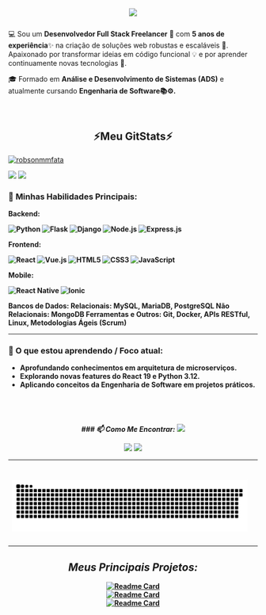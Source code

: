 <h1 align="center">
<img src="https://readme-typing-svg.herokuapp.com/?font=Righteous&size=35&center=true&vCenter=true&width=500&height=70&duration=4000&lines=olá!+👋;+me+chamo+robson+alex!👋;" />

</h1>
💻 Sou um <b>Desenvolvedor Full Stack Freelancer</b> 💼 com <b>5 anos de experiência</b>✨ na criação de soluções web robustas e escaláveis 🚀. Apaixonado por transformar ideias em código funcional 💡 e por aprender continuamente novas tecnologias 🌱.</h1>

🎓 Formado em <b>Análise e Desenvolvimento de Sistemas (ADS)</b> e atualmente cursando <b>Engenharia de Software📚⚙️.</b> </br>
</br></br>
<h2 align="center" >⚡<b>Meu GitStats⚡</b></h2>
<p align="left"> <a href="https://github.com/ryo-ma/github-profile-trophy"><img src="https://github-profile-trophy.vercel.app/?username=robsonmmfata" alt="robsonmmfata" /></a> </p>
</div>
</h2>  
</p>
<div>
  <img height="220em" src="https://github-readme-stats.vercel.app/api?username=robsonmmfata&show_icons=true&theme=dracula&include_all_commits=true&count_private=true"/>
  <img height="220em" src="https://github-readme-stats.vercel.app/api/top-langs/?username=robsonmmfata&layout=compact&langs_count=7&theme=dracula"/>
</div></p>

### 🚀 <b>Minhas Habilidades Principais:</b>

<b>Backend:
<p align="left">
  <img src="https://img.shields.io/badge/Python-3776AB?style=for-the-badge&logo=python&logoColor=white" alt="Python"/>
  <img src="https://img.shields.io/badge/Flask-000000?style=for-the-badge&logo=flask&logoColor=white" alt="Flask"/>
  <img src="https://img.shields.io/badge/Django-092E20?style=for-the-badge&logo=django&logoColor=white" alt="Django"/>
  <img src="https://img.shields.io/badge/Node.js-339933?style=for-the-badge&logo=nodedotjs&logoColor=white" alt="Node.js"/>
  <img src="https://img.shields.io/badge/Express.js-000000?style=for-the-badge&logo=express&logoColor=white" alt="Express.js"/>
</p>

<b>Frontend:</b>
<p align="left">
  <img src="https://img.shields.io/badge/React-20232A?style=for-the-badge&logo=react&logoColor=61DAFB" alt="React"/>
  <img src="https://img.shields.io/badge/Vue.js-35495E?style=for-the-badge&logo=vuedotjs&logoColor=4FC08D" alt="Vue.js"/>
  <img src="https://img.shields.io/badge/HTML5-E34F26?style=for-the-badge&logo=html5&logoColor=white" alt="HTML5"/>
  <img src="https://img.shields.io/badge/CSS3-1572B6?style=for-the-badge&logo=css3&logoColor=white" alt="CSS3"/>
  <img src="https://img.shields.io/badge/JavaScript-F7DF1E?style=for-the-badge&logo=javascript&logoColor=black" alt="JavaScript"/>
</p>

<b>Mobile:</b>
<p align="left">
  <img src="https://img.shields.io/badge/React_Native-20232A?style=for-the-badge&logo=react&logoColor=61DAFB" alt="React Native"/>
  <img src="https://img.shields.io/badge/Ionic-3880FF?style=for-the-badge&logo=ionic&logoColor=white" alt="Ionic"/>
</p>

<b>Bancos de Dados:</b>
    <b>Relacionais:</b> MySQL, MariaDB, PostgreSQL
    <b>Não Relacionais:</b> MongoDB
<b>Ferramentas e Outros:</b> Git, Docker, APIs RESTful, Linux, Metodologias Ágeis (Scrum)

---

### 🌱 O que estou aprendendo / Foco atual:

* Aprofundando conhecimentos em arquitetura de microserviços.
* Explorando novas features do React 19 e Python 3.12.
* Aplicando conceitos da <b>Engenharia de Software em projetos práticos.  
</div>


</br>  
 
 # 

<div align="center"> <b><i> ### 📫 Como Me Encontrar:</b>
</i>
 <a href="https://wa.me/5519971556747" target="_blank"><img src="https://img.shields.io/badge/WhatsApp-25D366?style=for-the-badge&logo=whatsapp&logoColor=white" target="_blank"></a>
</p>
  <a href = "mailto:robsonmmfata@gmail.com"><img src="https://img.shields.io/badge/-Gmail-%23333?style=for-the-badge&logo=gmail&logoColor=white" target="_blank"></a>
  <a href="[[https://www.linkedin.com/in/rafaella-ballerini-45875016a](https://www.linkedin.com/in/robson-gomes-3baa6423a/)](https://www.linkedin.com/in/robson-gomes-3baa6423a/)" target="_blank"><img src="https://img.shields.io/badge/-LinkedIn-%230077B5?style=for-the-badge&logo=linkedin&logoColor=white" target="_blank"></a> 
    <div align="right">
    <table>
        <tr>
            <td> <h1 align="left">
<picture>
  <source media="(prefers-color-scheme: dark)" srcset="https://raw.githubusercontent.com/robsonmmfata/robsonmmfata/output/github-contribution-grid-snake-dark.svg">
  <source media="(prefers-color-scheme: light)" srcset="https://raw.githubusercontent.com/robsonmmfata/robsonmmfata/output/github-contribution-grid-snake.svg">
  <img alt="github contribution grid snake animation" src="https://raw.githubusercontent.com/robsonmmfata/robsonmmfata/output/github-contribution-grid-snake.svg">
</picture>
</h1></td>
            <td></td>
        </tr>
    </table>
 </div>


## <b><i>Meus Principais Projetos:</b></i>
  [![Readme Card](https://github-readme-stats.vercel.app/api/pin/?username=robsonmmfata&repo=api-crud-mongodb-e-nodejs&theme=radical)](https://github.com/carlosmmfata/api-crud-mongodb-e-nodejs)</br>
  [![Readme Card](https://github-readme-stats.vercel.app/api/pin/?username=robsonmmfata&repo=app-delivery-lanchonete&theme=radical)](https://github.com/carlosmmfata/app-delivery-lanchonete)</br>
  [![Readme Card](https://github-readme-stats.vercel.app/api/pin/?username=robsonmmfata&repo=-App-Estacionamento-de-Veiculos&theme=radical)](https://github.com/carlosmmfata/-App-Estacionamento-de-Veiculos/)

